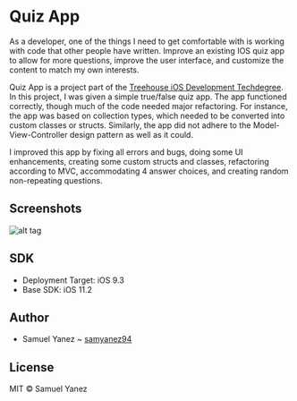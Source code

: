 # Quiz App
As a developer, one of the things I need to get comfortable with is working with code that other people have written. Improve an existing IOS quiz app to allow for more questions, improve the user interface, and customize the content to match my own interests. 

Quiz App is a project part of the [Treehouse iOS Development Techdegree](https://teamtreehouse.com/techdegree/ios-development). In this project, I was given a simple true/false quiz app. The app functioned correctly, though much of the code needed major refactoring. For instance, the app was based on collection types, which needed to be converted into custom classes or structs. Similarly, the app did not adhere to the Model-View-Controller design pattern as well as it could.

I improved this app by fixing all errors and bugs, doing some UI enhancements, creating some custom structs and classes, refactoring according to MVC, accommodating 4 answer choices, and creating random non-repeating questions.

## Screenshots

![alt tag](https://i.imgur.com/4H5ZQix.jpg)

## SDK

- Deployment Target: iOS 9.3
- Base SDK: iOS 11.2

## Author

* Samuel Yanez ~ [samyanez94](https://github.com/samyanez94)

## License

MIT © Samuel Yanez
